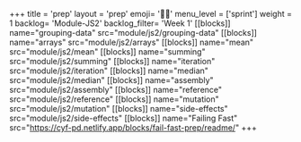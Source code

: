 +++
title = 'prep'
layout = 'prep'
emoji= '🧑🏿‍'
menu_level = ['sprint']
weight = 1
backlog= 'Module-JS2'
backlog_filter= 'Week 1'
[[blocks]]
name="grouping-data"
src="module/js2/grouping-data"
[[blocks]]
name="arrays"
src="module/js2/arrays"
[[blocks]]
name="mean"
src="module/js2/mean"
[[blocks]]
name="summing"
src="module/js2/summing"
[[blocks]]
name="iteration"
src="module/js2/iteration"
[[blocks]]
name="median"
src="module/js2/median"
[[blocks]]
name="assembly"
src="module/js2/assembly"
[[blocks]]
name="reference"
src="module/js2/reference"
[[blocks]]
name="mutation"
src="module/js2/mutation"
[[blocks]]
name="side-effects"
src="module/js2/side-effects"
[[blocks]]
name="Failing Fast"
src="https://cyf-pd.netlify.app/blocks/fail-fast-prep/readme/"
+++

